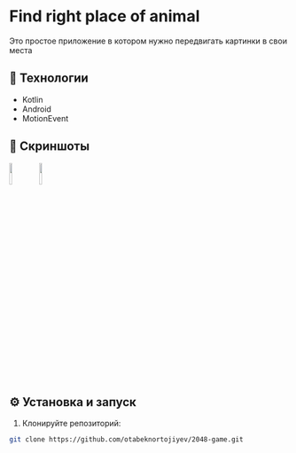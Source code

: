 # Find right place of animal

Это простое приложение в котором нужно передвигать картинки в свои места

## 🚀 Технологии

- Kotlin
- Android
- MotionEvent

## 📸 Скриншоты

<p float="left">
  <img src="https://drive.google.com/uc?export=view&id=1qNz8f2wfpBLbJaeRkqwt2jbCp1LhNevo" width="10%" />
  <img src="https://drive.google.com/uc?export=view&id=1IbHpFpJjg8Qu3L8VdXaXY0uIugFq1JEV" width="10%" />
</p>

## ⚙️ Установка и запуск

1. Клонируйте репозиторий:

```bash
git clone https://github.com/otabeknortojiyev/2048-game.git
